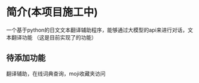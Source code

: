 # 简介(本项目施工中)
一个基于python的日文文本翻译辅助程序，能够通过大模型的api来进行对话，文本翻译功能  （这是目前实现了的功能）
## 待添加功能
翻译辅助，在线词典查询，moji收藏夹访问
